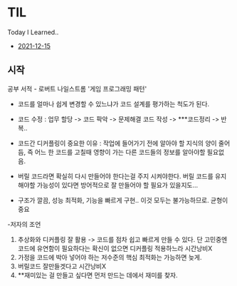 # TIL
Today I Learned..

- [2021-12-15](#시작)
## 시작
공부 서적 - 로버트 나일스트롬 '게임 프로그래밍 패턴'

- 코드를 얼마나 쉽게 변경할 수 있느냐가 코드 설계를 평가하는 척도가 된다.
- 코드 수정 : 업무 할당 -> 코드 팍악 -> 문제해결 코드 작성 -> ***코드정리 -> 반복..   
- 코드간 디커플링이 중요한 이유 : 작업에 들어가기 전에 알아야 할 지식의 양이 줄어듬, 즉 어느 한 코드를 고칠때 영향이 가는 다른 코드들의 정보를 알아야할 필요없음.
- 버릴 코드라면 확실히 다시 만들어야 한다는걸 주지 시켜야한다. 버릴 코드를 유지해야할 가능성이 있다면 방어적으로 잘 만들어야 할 필요가 있을지도...

- 구조가 깔끔, 성능 최적화, 기능을 빠르게 구현..  이것 모두는 불가능하므로. 균형이 중요

-저자의 조언
1. 추상화와 디커플링 잘 활용 -> 코드를 점차 쉽고 빠르게 만들 수 있다. 단 고민중엔 코드에 유연함이 필요하다는 확신이 없으면 디커플링 적용하느라 시간낭비X
2. 가정을 코드에 박아 넣어야 하는 저수준의 핵심 최적화는 가능하면 늦게.
3. 버릴코드 잘만들겟다고 시간낭비X
4. **재미있는 걸 만들고 싶다면 먼저 만드는 데에서 재미를 찾자.
